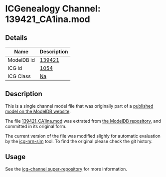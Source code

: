 # ICGenealogy Channel: 139421\_CA1ina.mod

## Details

Name | Description
---- | -----------
ModelDB id | [139421](http://senselab.med.yale.edu/ModelDB/ShowModel.cshtml?model=139421)
ICG id | [1054](http://icg.neurotheory.ox.ac.uk/channels/2/1054)
ICG Class | [Na](http://icg.neurotheory.ox.ac.uk/channels/2)

## Description

This is a single channel model file that was originally part of a [published model on the ModelDB website](http://senselab.med.yale.edu/ModelDB/ShowModel.cshtml?model=139421).


The file [139421\_CA1ina.mod](139421_CA1ina.mod) was extrated from [the ModelDB repository](http://senselab.med.yale.edu/ModelDB/ShowModel.cshtml?model=139421), and committed in its original form.

The current version of the file was modified slighly for automatic evaluation by the [icg-nrn-sim](https://github.com/icgenealogy/icg-nrn-sim) tool. To find the original please check the git history.


## Usage

See the [icg-channel super-repository](https://github.com/icgenealogy/icg-channels) for more information.